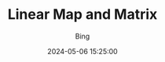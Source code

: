 ---
layout:     post
title:      "Linear Map and Matrix"
date:       2024-05-06 15:25:00
author:     "Bing"
catalog:    true
tags:
    - 线性代数
---
